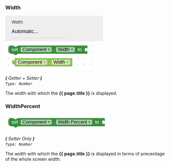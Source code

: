 ### Width

![](/assets/images/includes/d_width.png) ![](/assets/images/includes/p_width.png)

_**\(** Getter + Setter **\)**  
`Type: Number`_

The width with which the **{{ page.title }}** is displayed.


### WidthPercent

![](/assets/images/includes/p_width-percent.png)

_**\(** Setter Only **\)**  
`Type: Number`_

The width with which the **{{ page.title }}** is displayed in terms of precentage of the whole screen width.

